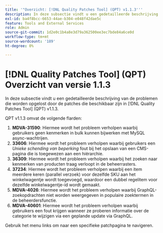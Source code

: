 ```yaml
---
title: '"Overzicht: [!DNL Quality Patches Tool] (QPT) v1.1.3'''
description: In deze subsectie vindt u een gedetailleerde beschrijving van de problemen die worden opgelost door de patches die beschikbaar zijn in [!DNL Quality Patches Tool] (QPT) v1.1.3.
exl-id: ba4f8bcc-6653-44ae-b304-e048f42dae5c
feature: Tools and External Services
role: Admin
source-git-commit: 1d2e0c1b4a8e3d79a362500ee3ec7bde84a6ce0d
workflow-type: tm+mt
source-wordcount: '189'
ht-degree: 0%

---
```


# [!DNL Quality Patches Tool] (QPT) Overzicht van versie 1.1.3

In deze subsectie vindt u een gedetailleerde beschrijving van de problemen die worden opgelost door de patches die beschikbaar zijn in [!DNL Quality Patches Tool] (QPT) v1.1.3.

QPT v1.1.3 omvat de volgende flarden:

1. **MDVA-31590**: Hiermee wordt het probleem verholpen waarbij gebruikers geen kenmerken in bulk kunnen bijwerken met MySQL async-wachtrijen.
1. **33606**: Hiermee wordt het probleem verholpen waarbij gebruikers een *Unieke schending van beperking* fout bij het opslaan van een CMS-pagina die is toegewezen aan een hiërarchie.
1. **36309**: Hiermee wordt het probleem verholpen waarbij het zoeken naar kenmerken van producten traag verloopt in de beheerrasters.
1. **37234**: Hiermee wordt het probleem verholpen waarbij een item meerdere keren (parallel verzoek) voor dezelfde SKU aan het winkelwagentje wordt toegevoegd, waardoor een dubbel regelitem voor dezelfde winkelwagentje-id wordt gemaakt.
1. **MDVA-4026**: Hiermee wordt het probleem verholpen waarbij GraphQL-zoekopdrachten niet worden weergegeven in populaire zoektermen in de beheerdersfunctie.
1. **MDVA-40601**: Hiermee wordt het probleem verholpen waarbij gebruikers een fout krijgen wanneer ze proberen informatie over de categorie te wijzigen via een geplande update via GraphQL.

Gebruik het menu links om naar een specifieke patchpagina te navigeren.
